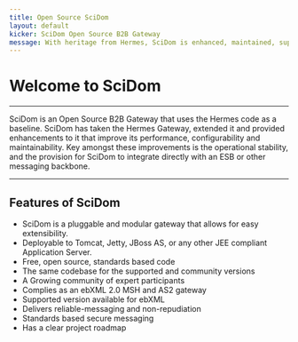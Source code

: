 ```yaml
---
title: Open Source SciDom
layout: default
kicker: SciDom Open Source B2B Gateway
message: With heritage from Hermes, SciDom is enhanced, maintained, supported, and has an active community.
---
```

# Welcome to SciDom
--------------------

SciDom is an Open Source B2B Gateway that uses the Hermes code as a baseline. SciDom has taken the Hermes Gateway, 
extended it and provided enhancements to it that improve its performance, configurability and maintainability. 
Key amongst these improvements is the operational stability, and the provision for SciDom to integrate directly with an ESB or other messaging backbone.

--------------------
## Features of SciDom

* SciDom is a pluggable and modular gateway that allows for easy extensibility.
* Deployable to Tomcat, Jetty, JBoss AS, or any other JEE compliant Application Server.
* Free, open source, standards based code
* The same codebase for the supported and community versions
* A Growing community of expert participants
* Complies as an ebXML 2.0 MSH and AS2 gateway
* Supported version available for ebXML
* Delivers reliable-messaging and non-repudiation
* Standards based secure messaging
* Has a clear project roadmap


